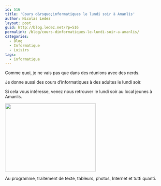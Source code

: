 ```yaml
---
id: 516
title: 'Cours d&rsquo;informatiques le lundi soir à Amanlis'
author: Nicolas Ledez
layout: post
guid: http://blog.ledez.net/?p=516
permalink: /blog/cours-dinformatiques-le-lundi-soir-a-amanlis/
categories:
  - Blog
  - Informatique
  - Loisirs
tags:
  - informatique
---
```

Comme quoi, je ne vais pas que dans des réunions avec des nerds.

Je donne aussi des cours d&rsquo;informatiques à des adultes le lundi soir.

<!--more-->

Si cela vous intéresse, venez nous retrouver le lundi soir au local jeunes à Amanlis.

[<img class="alignnone size-medium wp-image-517" title="Cours d'informatiques à Amanlis" src="http://blog.ledez.net/wp-content/uploads/2012/12/2012-11-26-22.19.40-300x225.jpg" alt="" width="300" height="225" srcset="http://blog.ledez.net/wp-content/uploads/2012/12/2012-11-26-22.19.40-300x225.jpg 300w, http://blog.ledez.net/wp-content/uploads/2012/12/2012-11-26-22.19.40-1024x768.jpg 1024w" sizes="(max-width: 300px) 100vw, 300px" />][1]

Au programme, traitement de texte, tableurs, photos, Internet et tutti quanti.

 [1]: http://blog.ledez.net/wp-content/uploads/2012/12/2012-11-26-22.19.40.jpg